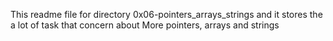 This readme file for directory 0x06-pointers_arrays_strings and it stores the a lot of task that concern about More pointers, arrays and strings
